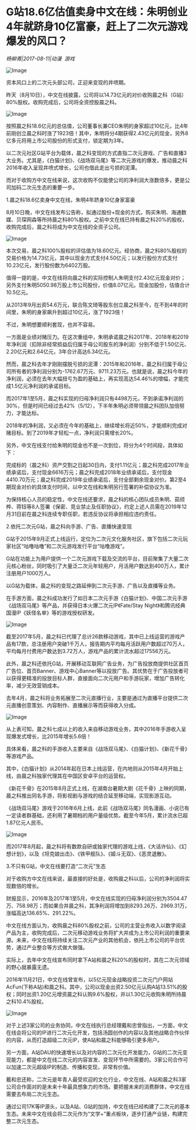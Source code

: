 # G站18.6亿估值卖身中文在线：朱明创业4年就跻身10亿富豪，赶上了二次元游戏爆发的风口？

*杨柳青|2017-08-11|动漫 
                                                游戏*

![Image](http://static.ylzbl.com/uploads/ueditor/php/upload/image/20170814/1502690740355633.jpeg)

资本风口上的二次元头部公司，正迎来变现的井喷期。

昨天（8月10日），中文在线披露，公司将以14.73亿元的对价收购晨之科（G站）80%股权。收购完成后，公司将全资控股晨之科。

![Image](http://p9.pstatp.com/large/320f0000cdf374443f74)

按照晨之科18.6亿元的总估值，公司董事长兼CEO朱明的身家超过10亿元，比4年前刚创立晨之科时涨了1923倍！其中，朱明将分4期获得2.43亿元的现金，另外8亿多元将用上市公司股份的形式支付，锁定期为3年。

以二次元社区G站平台为载体，晨之科变现的方式直指二次元游戏、广告和直播3大业务。尤其是，《白猫计划》、《战场双马尾》等二次元游戏的爆发，推动晨之科2016年收入呈现井喷式增长，公司也借此走出亏损的泥潭。

而对于收购方中文在线来说，这次收购不仅能使公司的净利润大涨数倍多，更是公司加码二次元生态的重要一步。

1.晨之科18.6亿卖身中文在线，朱明4年跻身10亿身家富豪

8月10日晚，中文在线发布公告称，拟通过股份+现金的方式，购买朱明、海通数媒、贝琛网森等所持晨之科80%股权。之前中文在线已持有晨之科20%的股权，收购完成后，晨之科将成为中文在线的全资子公司。

![Image](http://static.ylzbl.com/uploads/ueditor/php/upload/image/20170814/1502690609420221.jpeg)

本次交易，晨之科100%股权的评估值为18.60亿元。经协商，晨之科80%股权的交易价格为14.73亿元，其中以现金方式支付4.50亿元；以发行股份方式支付10.23亿元，发行股份数为6402万股。

值得一提的是，中文在线将向晨之科的实际控制人朱明支付2.43亿元现金对价；另外支付朱明5050.98万股上市公司股份，价值8.07亿元。现金加股份，估值合计10.5亿元。

从2013年9月出资54.6万元，联合陈文琦等股东创立晨之科至今，在不到4年的时间里，朱明的身家飙升到超过10亿元，涨了1923倍！

不过，朱明想要顺利套现，也并不容易。

一方面是业绩对赌压力。在这次重组中，朱明承诺晨之科2017年、2018年和2019年净利润（扣除非经常损益后归属于母公司股东的净利润）分别不低于1.50亿元、2.20亿元和2.64亿元，3年合计高达6.34亿元。

然而，晨之科去年才刚刚摆脱亏损的泥潭：2015年和2016年，晨之科归属于母公司所有者的净利润分别为-1762.67万元、9711.23万元。也就是说，晨之科今年的净利润，必须在去年大幅扭亏为盈的基础上，再实现高达54.46%的增幅，才能完成1.5亿元净利润的承诺目标。

而2017年1至5月，晨之科实现的归母净利润只有4498万元，不到承诺净利润的30%，但是时间已经过去42%（5/12），下半年朱明必须带领晨之科团队加倍努力，才能达标。

2018年的净利润，又必须在今年的基础上，继续增长将近50%，才能顺利完成对赌目标。到了2019年才轻松一点，净利润只需增长20%。

另外，中文在线支付给朱明的现金也不是一次到位，将分为4个时间段，具体如下：

完成标的（晨之科）资产交割之日起30日内，支付1.11亿元；晨之科完成2017年业绩承诺后，支付现金6616万元；晨之科完成2018年业绩承诺后，支付现金4410.70万元；晨之科完成2019年业绩承诺后，支付全部剩余现金对价。第2至4期现金对价的具体支付时间，以中文在线和朱明另行签署的补偿协议为准。

为保持核心人员的稳定性，中文在线还要求，晨之科的核心团队成员朱明、茹颀桦、蒋钰等8人签署《保密、竞业禁止及任职协议》，约定上述人员需在2019年12月31日前在晨之科连续专职任职，若违反协议将承担相应违约责任。

2.依托二次元G站，晨之科向手游、广告、直播快速变现

G站于2015年9月正式上线运行，定位为二次元文化服务社区，旗下包括二次元玩家社区“咕噜咕噜”和二次元游戏发行平台“咕噜游戏”。

G站在功能上为用户提供一个二次元游戏下载及交流的平台，目前聚集了大量二次元核心粉丝，同时吸引了大量泛二次元年轻用户，月活用户数达到400万人，累计注册用户1000万人。

以G站为载体，晨之科的变现之路延伸到二次元手游、广告以及直播等业务。

在手游方面，晨之科成功发行了如日本二次元手游《白猫计划》、中国二次元手游《战场双马尾》等产品，并获得日本火爆二次元IP《Fate/Stay Night》和腾讯经典国漫IP《妖怪名单》等的游戏授权研发。

![Image](http://p1.pstatp.com/large/322a00001ba9637debde)

截至2017年5月，晨之科已代理了总计26款移动游戏，其中已上线运营的游戏产品有17款，总注册用户突破1千万人，报告期内平均每月活跃用户数超过70万人，平均每月付费用户数达到3.72万人，游戏产品的累计流水超过17556万元。

此外，晨之科还依托G站，开展移动互联网广告业务，为广告投放商提供社区首页广告位、首页Banner、游戏中心Banner等以投放广告。其优势在于广告投放者可以获得更精准的投放目标人群，直接面向二次元用户和手游玩家，增加广告转化率，减少无效营销成本。

去年4月，晨之科将业务拓展至二次元直播行业，主要是通过为直播平台提供二次元直播创意策划、内容制作、直播展示等而获得收入分成。

![Image](http://p3.pstatp.com/large/322a00001bab0b2450fd)

从上表可知，晨之科七成以上的收入来自移动游戏业务，其中2016年手游收入呈现爆发式增长，比2015年增长5.6倍！

具体来看，晨之科的手游收入主要来自《战场双马尾》、《白猫计划》、《新花千骨》等游戏产品。

其中，《白猫计划》从2014年起在日本上线运营，在内地则从2015年4月开始上线，由晨之科独家代理其在中国区安卓平台的运营权。

《新花千骨》在2015年8月正式上线，在湖南台暑期大剧《花千骨》上映的同期，晨之科推出同名手游，将影视剧与游戏的结合延至移动端，实现影游互动。

《战场双马尾》游戏于2016年6月上线，此前《战场双马尾》同名漫画、小说已有一定读者群基础，还利用了暑期档的用户量级优势。截至今年5月，累计流水已超1.87亿元人民币。

![Image](http://p3.pstatp.com/large/32000003707895c07cde)

而2017年8月起，晨之科将有数款自研或独家代理的游戏上线，《大话许仙》、《幻想计划》，以及《坦克娘出击》、《铁甲舰队》、《姬斗无双》、《恶灵退散》。

3.不只有G站，中文在线要打造“二次元”生态

对于收购方中文在线来说，最直接的好处是，收购晨之科以后，公司的净利润将实现数倍的增长。

财报显示，2016年及2017年1至5月，中文在线实现的归母净利润分别为3504.47万、758.98万；而如果合并晨之科，其净利润将增加到8293.26万、2969.31万，涨幅高达136.65%、291.22%。

中文在线方面认为，收购晨之科80%股权之前，公司的主营业务收入以数字阅读产品为主，收购完成后，二次元移动游戏业务将扩大并成为上市公司利润的重要来源。未来，中文在线将持续关注二次元产业的其他机会，依托上市公司的平台优势，通过产业整合等方式做大做强。

实际上，去年中文在线宣布同时拿下A站和晨之科20%的股权时，其在二次元领域的野心就暴露无遗。

2016年11月21日，中文在线曾宣布，以5亿元现金战略投资二次元门户网站AcFun(下称A站)和晨之科。其中，公司以现金出资2.50亿元认购A站13.51%的股权；同时出资1.20亿元增资晨之科认购9.6%股权，并以1.30亿元收购朱明所持晨之科10.4%股权。

![Image](http://p1.pstatp.com/large/320a00001b23057d62ed)

对于上述3家公司的业务协同，中文在线执行总经理戴和忠曾指出，一方面，中文在线会将公司的IP进行二次元化开发，包括汤圆创作的内容以及其他战略合作伙伴的内容，从而打造超级二次元IP，使A站和晨之科能够吸引更多用户。

另一方面，A站DAU的快速增长以及对内容的二次元化开发能力，G站的二次元变现能力，都是中文在线二次元的内容宣发、变现环节中所需要的。3家公司合作可以加速二次元超级IP的制造、传播和变现，非常有价值。

戴和忠还称，二次元是年青人最受欢迎的文化行业，中文在线、A站和晨之科3家公司合作面对的是未来十年最具想象力的市场。要把握未来的消费群体，中文在线需要去布局二次元生态。

通过公司17K等IP源头，以及A站、G站的加持，中文在线已经构建了二次元的基本生态。未来中文在线会将二次元作为“文学+”重点板块，逐步打通产业链，构建完整二次元生态。

